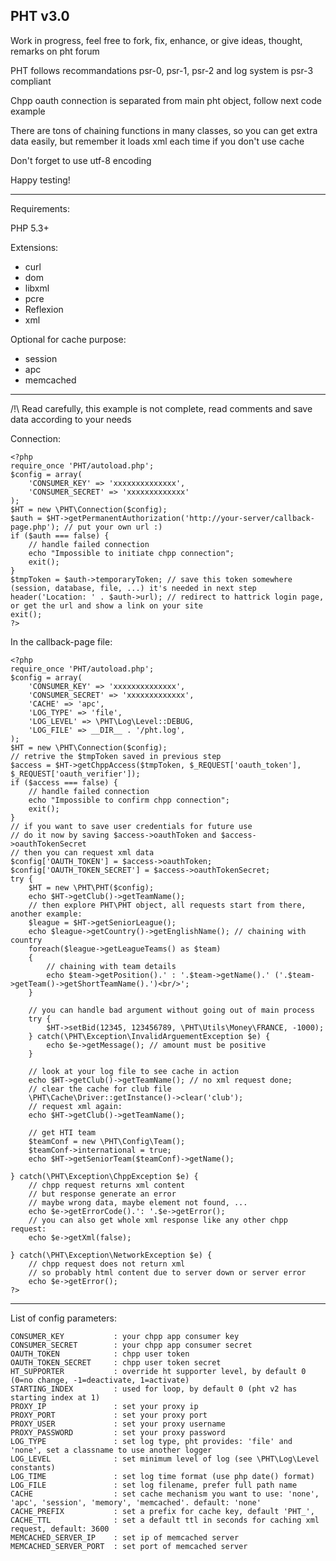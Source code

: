 ## PHT v3.0

Work in progress, feel free to fork, fix, enhance, or give ideas, thought, remarks on pht forum

PHT follows recommandations psr-0, psr-1, psr-2 and log system is psr-3 compliant

Chpp oauth connection is separated from main pht object, follow next code example

There are tons of chaining functions in many classes, so you can get extra data easily, but remember it loads xml each time if you don't use cache

Don't forget to use utf-8 encoding

Happy testing!

---

Requirements:

PHP 5.3+

Extensions:
 - curl
 - dom
 - libxml
 - pcre
 - Reflexion
 - xml

Optional for cache purpose:
 - session
 - apc
 - memcached

---

/!\ Read carefully, this example is not complete, read comments and save data according to your needs

Connection:

```
<?php
require_once 'PHT/autoload.php';
$config = array(
    'CONSUMER_KEY' => 'xxxxxxxxxxxxxx',
    'CONSUMER_SECRET' => 'xxxxxxxxxxxxx'
);
$HT = new \PHT\Connection($config);
$auth = $HT->getPermanentAuthorization('http://your-server/callback-page.php'); // put your own url :)
if ($auth === false) {
    // handle failed connection
    echo "Impossible to initiate chpp connection";
    exit();
}
$tmpToken = $auth->temporaryToken; // save this token somewhere (session, database, file, ...) it's needed in next step
header('Location: ' . $auth->url); // redirect to hattrick login page, or get the url and show a link on your site
exit();
?>
```
In the callback-page file:
```
<?php
require_once 'PHT/autoload.php';
$config = array(
    'CONSUMER_KEY' => 'xxxxxxxxxxxxxx',
    'CONSUMER_SECRET' => 'xxxxxxxxxxxxx',
    'CACHE' => 'apc',
    'LOG_TYPE' => 'file',
    'LOG_LEVEL' => \PHT\Log\Level::DEBUG,
    'LOG_FILE' => __DIR__ . '/pht.log',
);
$HT = new \PHT\Connection($config);
// retrive the $tmpToken saved in previous step
$access = $HT->getChppAccess($tmpToken, $_REQUEST['oauth_token'], $_REQUEST['oauth_verifier']);
if ($access === false) {
    // handle failed connection
    echo "Impossible to confirm chpp connection";
    exit();
}
// if you want to save user credentials for future use
// do it now by saving $access->oauthToken and $access->oauthTokenSecret
// then you can request xml data
$config['OAUTH_TOKEN'] = $access->oauthToken;
$config['OAUTH_TOKEN_SECRET'] = $access->oauthTokenSecret;
try {
    $HT = new \PHT\PHT($config);
    echo $HT->getClub()->getTeamName();
    // then explore PHT\PHT object, all requests start from there, another example:
    $league = $HT->getSeniorLeague();
    echo $league->getCountry()->getEnglishName(); // chaining with country
    foreach($league->getLeagueTeams() as $team)
    {
        // chaining with team details
        echo $team->getPosition().' : '.$team->getName().' ('.$team->getTeam()->getShortTeamName().')<br/>';
    }
    
    // you can handle bad argument without going out of main process
    try {
        $HT->setBid(12345, 123456789, \PHT\Utils\Money\FRANCE, -1000);
    } catch(\PHT\Exception\InvalidArguementException $e) {
        echo $e->getMessage(); // amount must be positive
    }

    // look at your log file to see cache in action
    echo $HT->getClub()->getTeamName(); // no xml request done;
    // clear the cache for club file
    \PHT\Cache\Driver::getInstance()->clear('club');
    // request xml again:
    echo $HT->getClub()->getTeamName();
    
    // get HTI team
    $teamConf = new \PHT\Config\Team();
    $teamConf->international = true;
    echo $HT->getSeniorTeam($teamConf)->getName();

} catch(\PHT\Exception\ChppException $e) {
    // chpp request returns xml content
    // but response generate an error
    // maybe wrong data, maybe element not found, ...
    echo $e->getErrorCode().': '.$e->getError();
    // you can also get whole xml response like any other chpp request:
    echo $e->getXml(false);

} catch(\PHT\Exception\NetworkException $e) {
    // chpp request does not return xml
    // so probably html content due to server down or server error
    echo $e->getError();
?>
```
---

List of config parameters:
```
CONSUMER_KEY           : your chpp app consumer key
CONSUMER_SECRET        : your chpp app consumer secret
OAUTH_TOKEN            : chpp user token
OAUTH_TOKEN_SECRET     : chpp user token secret
HT_SUPPORTER           : override ht supporter level, by default 0 (0=no change, -1=deactivate, 1=activate)
STARTING_INDEX         : used for loop, by default 0 (pht v2 has starting index at 1)
PROXY_IP               : set your proxy ip
PROXY_PORT             : set your proxy port
PROXY_USER             : set your proxy username
PROXY_PASSWORD         : set your proxy password
LOG_TYPE               : set log type, pht provides: 'file' and 'none', set a classname to use another logger
LOG_LEVEL              : set minimum level of log (see \PHT\Log\Level constants)
LOG_TIME               : set log time format (use php date() format)
LOG_FILE               : set log filename, prefer full path name
CACHE                  : set cache mechanism you want to use: 'none', 'apc', 'session', 'memory', 'memcached'. default: 'none'
CACHE_PREFIX           : set a prefix for cache key, default 'PHT_',
CACHE_TTL              : set a default ttl in seconds for caching xml request, default: 3600
MEMCACHED_SERVER_IP    : set ip of memcached server
MEMCACHED_SERVER_PORT  : set port of memcached server
```
